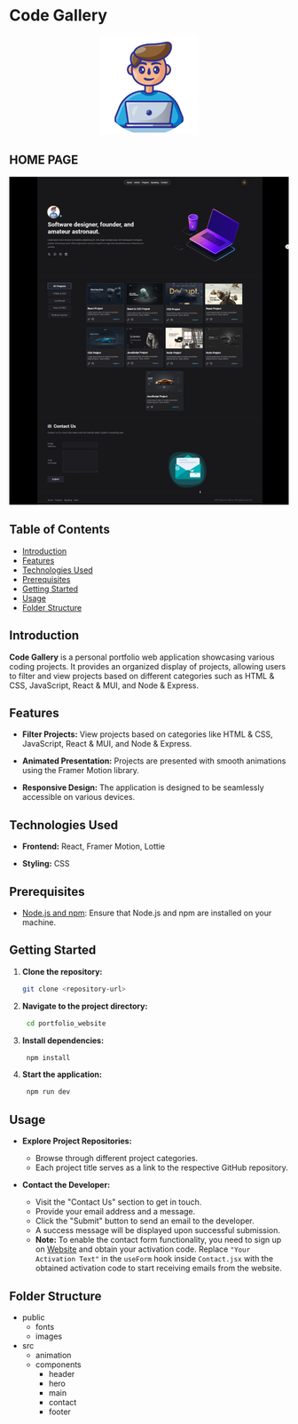 # Code Gallery

<p align="center">
  <img src="public/images/me.png" alt="Project Logo" width="180">
</p>

## HOME PAGE

<p align="center">
  <img src="public/images/homePage.jpeg" alt="Home Page" width="1000">
</p>



## Table of Contents

- [Introduction](#introduction)
- [Features](#features)
- [Technologies Used](#technologies-used)
- [Prerequisites](#prerequisites)
- [Getting Started](#getting-started)
- [Usage](#usage)
- [Folder Structure](#folder-structure)

## Introduction

**Code Gallery** is a personal portfolio web application showcasing various coding projects. It provides an organized display of projects, allowing users to filter and view projects based on different categories such as HTML & CSS, JavaScript, React & MUI, and Node & Express.

## Features

- **Filter Projects:** View projects based on categories like HTML & CSS, JavaScript, React & MUI, and Node & Express.

- **Animated Presentation:** Projects are presented with smooth animations using the Framer Motion library.

- **Responsive Design:** The application is designed to be seamlessly accessible on various devices.

## Technologies Used

- **Frontend:** React, Framer Motion, Lottie

- **Styling:** CSS

## Prerequisites

- [Node.js and npm](https://nodejs.org/): Ensure that Node.js and npm are installed on your machine.

## Getting Started

1. **Clone the repository:**
   ```sh
   git clone <repository-url>
2. **Navigate to the project directory:**
   ```sh
    cd portfolio_website
3. **Install dependencies:**
   ```sh
    npm install
4. **Start the application:**
   ```sh
    npm run dev

## Usage

- **Explore Project Repositories:**
  - Browse through different project categories.
  - Each project title serves as a link to the respective GitHub repository.

- **Contact the Developer:**
  - Visit the "Contact Us" section to get in touch.
  - Provide your email address and a message.
  - Click the "Submit" button to send an email to the developer.
  - A success message will be displayed upon successful submission.
  - **Note:** To enable the contact form functionality, you need to sign up on [Website] and obtain your activation code. Replace `"Your Activation Text"` in the `useForm` hook inside `Contact.jsx` with the obtained activation code to start receiving emails from the website.

[Website]: <https://formspree.io/>



## Folder Structure

  - public
      - fonts
      - images
  - src
    - animation
    - components
      - header
      - hero
      - main
      - contact
      - footer
